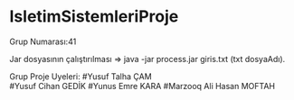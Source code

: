 # IsletimSistemleriProje

Grup Numarası:41

Jar dosyasının çalıştırılması => java -jar process.jar giris.txt  (txt dosyaAdı).


Grup Proje Uyeleri:
  #Yusuf Talha ÇAM</br>
  #Yusuf Cihan GEDİK
  #Yunus Emre KARA
  #Marzooq Ali Hasan MOFTAH
